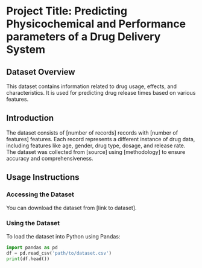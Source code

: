 # Project Title: Predicting Physicochemical and Performance parameters of a Drug Delivery System

## Dataset Overview

This dataset contains information related to drug usage, effects, and characteristics. It is used for predicting drug release times based on various features.

## Introduction

The dataset consists of [number of records] records with [number of features] features. Each record represents a different instance of drug data, including features like age, gender, drug type, dosage, and release rate. The dataset was collected from [source] using [methodology] to ensure accuracy and comprehensiveness.

## Usage Instructions

### Accessing the Dataset

You can download the dataset from [link to dataset].

### Using the Dataset

To load the dataset into Python using Pandas:

```python
import pandas as pd
df = pd.read_csv('path/to/dataset.csv')
print(df.head())
```
